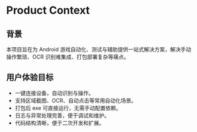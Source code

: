 # Product Context

## 背景
本项目旨在为 Android 游戏自动化、测试与辅助提供一站式解决方案，解决手动操作繁琐、OCR 识别难集成、打包部署复杂等痛点。

## 用户体验目标
- 一键连接设备，自动识别与操作。
- 支持区域截图、OCR、自动点击等常用自动化场景。
- 打包后 exe 可直接运行，无需手动配置依赖。
- 日志与异常处理完善，便于调试和维护。
- 代码结构清晰，便于二次开发和扩展。 